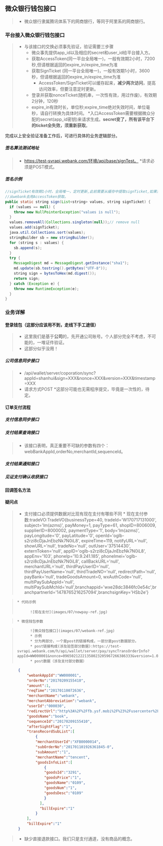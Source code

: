 ## 微众银行钱包接口
> * 微众银行隶属腾讯体系下的网商银行，等同于阿里系的网商银行。

### 平台接入微众银行钱包接口

> * 与该接口的交换必须事先验证，验证需要三步骤
>     * 微众事先提供app_id以及相应的secret和user_id给平台接入方。
>     * 获取AccessToken(同一平台全局唯一)，一般有效期2小时，7200秒,但请根据返回的expire_in/expire_time为准
>     * 获取SignTicket (同一平台全局唯一)，一般有效期1小时，3600秒，但请根据返回的expire_in/expire_time为准
>          * AccessToken/SignTicket可以缓存起来，**减少两次访问**，提高访问效率，但要注意定时更新。
>     * 登录并获取nonceTicket(随机串，一次性有效，用过作废)，有效期2分钟，120秒
>     * expire_in有效时长，单位秒;expire_time绝对失效时间，单位毫秒，请自行转换为具体时间。
>     *入口AccessToken需要根据微众分配的secret(app_id密钥)来请求生成。**secret变了，所有该平台下的ticket全失效，须重新获取**。

完成以上安全验证准备工作后，可进行具体的业务逻辑部分。

##### 签名算法测试地址

> * https://test-svrapi.webank.com/环境/api/base/signTest。
> *请求必须是POST模式。

##### 签名示例

```java
//signTicket有效期1小时，全局唯一，定时更新,此前需要从缓存中提取signTicket,如果没有需要
//从webank去用AccessToken获取。
public static string sign(List<string> values, string signTicket) {
  if (values == null) {
    throw new NullPointerException("values is null");
  }
  values.removeAll(Collections.singleton(null));// remove null
  values.add(signTicket);
  java.util.Collections.sort(values);
  stringBuilder sb = new stringBuilder();
  for (string s : values) {
    sb.append(s);
  }
  try {
    MessageDigest md = MessageDigest.getInstance("sha1");
    md.update(sb.tostring().getBytes("UTF-8"));
    string sign = bytesToHex(md.digest());
    return sign;
  } catch (Exception e) {
    throw new RuntimeException(e);
  }
}
```

### 业务详解

#### 登录钱包（这部分应该用不到，走线下手工途径）

> * 这里我们是基于**公司**的，先开通公司账号。个人部分完全不考虑，不可能的，一堆证件验证。
> * 这部分似乎没用！
##### 公司信息同步接口
>  * /api/wallet/server/coporation/sync?appId=shanhui&sign=XXX&nonce=XXX&version=XXX&timestamp=XXX
>  * 请求方式POST
>  *这部分可能也无需程序提交，毕竟是一次性的，待定。

#### 订单支付流程
##### 支付信息同步接口
##### 支付结果查询接口

> * 该接口表明，真正重要不可缺的参数有四个：webBankAppId,orderNo,merchantId,sequenceId。

##### 支付结果通知接口
##### 见证支付确认收获接口
#### 回调签名方法
#### 疑问点
> * 支付接口必须提供数据对比现有现在支付有哪些不同
>       * 现在支付参数:tradeVO:TradeVO{businessType=40, tradeId='W170717131000', subject='lm(azms)', payMoney=1, payType=61, shopID=8006009, supplierID=8000002, paymentType='1', body='lm(azms)', payLongitude='0', payLatitude='0', openId='ogIb-s2rzi8cDjaJnEbzNk7N0iL8', expireTime=119, notifyURL='null', showURL='null', tradeNo='null', outUser='37514430', externToken='null', appID='ogIb-s2rzi8cDjaJnEbzNk7N0iL8', appEnv='103', phoneIp='10.9.241.185', phoneImei='ogIb-s2rzi8cDjaJnEbzNk7N0iL8', callBackURL='null', merchantURL='null', thirdPayUserID='null', thirdPayUserName='null', thirdTradeNO='null', redirectPath='null', payBank='null', tradeGoodsAmount=0, wxAuthCode='null', multiPaySubAppId='null', multiPaySubMchId='null',branchappid='wxe28dc3846fc0e54c',branchpartnerId='1478765216257094',branchsignKey='HSb2e'}


>     * 代码示例
>
>           ![现在支付](images/07/nowpay-ref.jpg)

>     * 微信钱包参数

>           ![微众钱包接口](images/07/webank-ref.jpg)
>           * 示例
>           * 分为两部分，一个是post的链接构成，一部分是post数据部分。
>           * post链接构成(涉及验签部分数据):https://test-svrapi.webank.com/h/api/wallet/server/pay/syncTransOrderInfo?appId=WW000001&nonce=09650212221358023205967266386333&version=1.0.0&sign=1E143CB3E06B77DD72824A0D59438A28CC700F68&timestamp=1486626851
>           * post数据（涉及支付部分数据）

```json
      {
          "webankAppId":"WW000001",
          "orderNo":"20170209155410",
          "amount":1,
          "reqTime":"20170110072636",
          "merchantName":"webank",
          "merchantAbbreviation":"webank",
          "userId":"000030",
          "redirectUrl":"http%3A%2F%2Ffb.ysf.mobi%2F%23%2Fusercenter%2Finvestment",
          "goodsName":"book",
          "sequenceId":"20170209155410",
          "afterSightFlag":"1",
          "transRecordSubList":[
              {
              "merchantUserId":"XFB0000014",
              "subOrderNo":"201701101926361845-0",
              "subAmount":"1",
              "merchantName":"tencent",
              "goodsInfoList":[
                  {
                  "goodsId":"3291",
                  "goodsPrice":"1",
                  "goodsName":"0109",
                  "goodsNum":"1",
                  "goodsDesc":"0109"
                  }
                ],
                "billExpire":"1"
              }
          ],
          "billExpire":"1"
      }

```
> * 缺少直接退款接口。我们只是支付通道，没有商品的概念。
